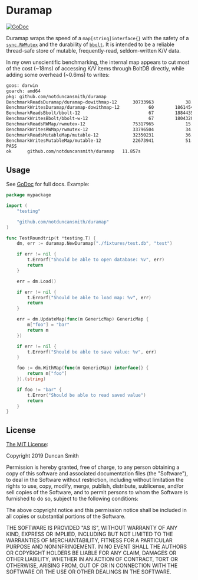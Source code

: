 # Duramap

[![GoDoc](https://godoc.org/github.com/notduncansmith/duramap?status.svg)](https://godoc.org/github.com/notduncansmith/duramap)

Duramap wraps the speed of a `map[string]interface{}` with the safety of a [`sync.RWMutex`](https://golang.org/pkg/sync/#RWMutex) and the durability of [`bbolt`](https://github.com/etcd-io/bbolt). It is intended to be a reliable thread-safe store of mutable, frequently-read, seldom-written K/V data.

In my own unscientific benchmarking, the internal map appears to cut most of the cost (~18ms) of accessing K/V items through BoltDB directly, while adding some overhead (~0.6ms) to writes:

```sh
goos: darwin
goarch: amd64
pkg: github.com/notduncansmith/duramap
BenchmarkReadsDuramap/duramap-dowithmap-12      30733963	        38.8 ns/op
BenchmarkWritesDuramap/duramap-dowithmap-12           60	    18614541 ns/op
BenchmarkReadsBbolt/bbolt-12                          67	    18844352 ns/op
BenchmarkWritesBbolt/bbolt-w-12                       67	    18043206 ns/op
BenchmarkReadsRWMap/rwmutex-12                  75317965	        15.8 ns/op
BenchmarkWritesRWMap/rwmutex-12                 33796504	        34.7 ns/op
BenchmarkReadsMutableMap/mutable-12             32350231	        36.4 ns/op
BenchmarkWritesMutableMap/mutable-12            22673941	        51.8 ns/op
PASS
ok  	github.com/notduncansmith/duramap	11.857s
```

## Usage

See [GoDoc](https://godoc.org/github.com/notduncansmith/duramap) for full docs. Example:

```go
package mypackage

import (
	"testing"

	"github.com/notduncansmith/duramap"
)

func TestRoundtrip(t *testing.T) {
	dm, err := duramap.NewDuramap("./fixtures/test.db", "test")

	if err != nil {
		t.Errorf("Should be able to open database: %v", err)
		return
	}

	err = dm.Load()

	if err != nil {
		t.Errorf("Should be able to load map: %v", err)
		return
	}

	err = dm.UpdateMap(func(m GenericMap) GenericMap {
		m["foo"] = "bar"
		return m
	})

	if err != nil {
		t.Errorf("Should be able to save value: %v", err)
	}

	foo := dm.WithMap(func(m GenericMap) interface{} {
		return m["foo"]
	}).(string)

	if foo != "bar" {
		t.Error("Should be able to read saved value")
		return
	}
}
```

## License

[The MIT License](https://opensource.org/licenses/MIT):

Copyright 2019 Duncan Smith

Permission is hereby granted, free of charge, to any person obtaining a copy of this software and associated documentation files (the "Software"), to deal in the Software without restriction, including without limitation the rights to use, copy, modify, merge, publish, distribute, sublicense, and/or sell copies of the Software, and to permit persons to whom the Software is furnished to do so, subject to the following conditions:

The above copyright notice and this permission notice shall be included in all copies or substantial portions of the Software.

THE SOFTWARE IS PROVIDED "AS IS", WITHOUT WARRANTY OF ANY KIND, EXPRESS OR IMPLIED, INCLUDING BUT NOT LIMITED TO THE WARRANTIES OF MERCHANTABILITY, FITNESS FOR A PARTICULAR PURPOSE AND NONINFRINGEMENT. IN NO EVENT SHALL THE AUTHORS OR COPYRIGHT HOLDERS BE LIABLE FOR ANY CLAIM, DAMAGES OR OTHER LIABILITY, WHETHER IN AN ACTION OF CONTRACT, TORT OR OTHERWISE, ARISING FROM, OUT OF OR IN CONNECTION WITH THE SOFTWARE OR THE USE OR OTHER DEALINGS IN THE SOFTWARE.